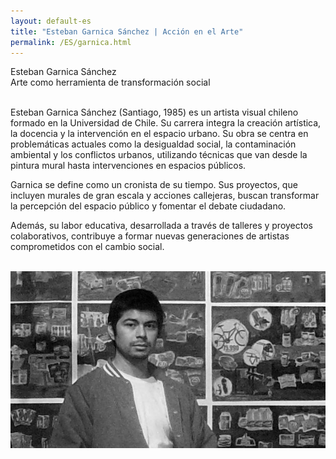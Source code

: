 ```yaml
---
layout: default-es
title: "Esteban Garnica Sánchez | Acción en el Arte"
permalink: /ES/garnica.html
---
```

<!-- Título principal -->
<div class="titulo">Esteban Garnica Sánchez</div>
<div class="subtitulo">Arte como herramienta de transformación social</div>

<!-- Párrafo 1 -->
<p class="parrafo" style="margin-top:6%;">
  Esteban Garnica Sánchez (Santiago, 1985) es un artista visual chileno formado en la Universidad de Chile. Su carrera integra la creación artística, la docencia y la intervención en el espacio urbano. Su obra se centra en problemáticas actuales como la desigualdad social, la contaminación ambiental y los conflictos urbanos, utilizando técnicas que van desde la pintura mural hasta intervenciones en espacios públicos.
</p>

<!-- Párrafo 2 -->
<p class="parrafo">
  Garnica se define como un cronista de su tiempo. Sus proyectos, que incluyen murales de gran escala y acciones callejeras, buscan transformar la percepción del espacio público y fomentar el debate ciudadano. 
</p>

<!-- Párrafo 3 -->
<p class="parrafo">
  Además, su labor educativa, desarrollada a través de talleres y proyectos colaborativos, contribuye a formar nuevas generaciones de artistas comprometidos con el cambio social. 
</p>

<br>

<!-- Imagen principal (BEM) -->
<div class="imagen imagen--garnica">
  <img class="imagen__foto" src="/assets/img/esteban-garnica2.jpg" alt="Perfil Esteban Garnica Sánchez" loading="lazy">
</div>

<br>
